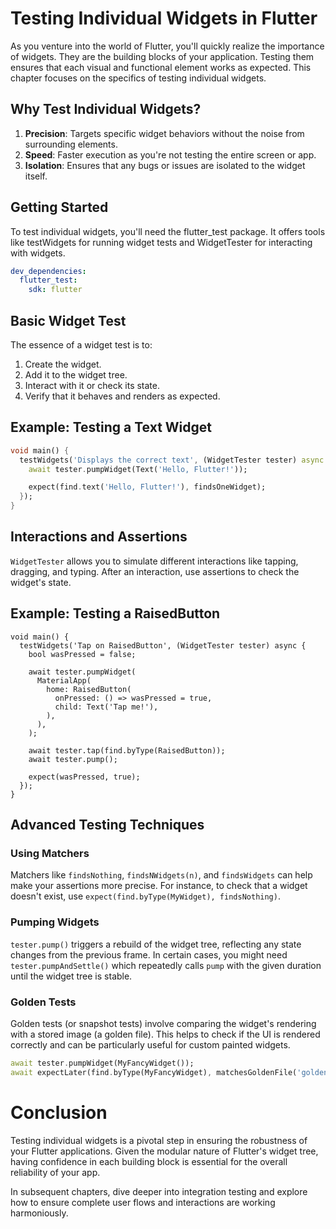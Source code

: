 # Testing Individual Widgets in Flutter
As you venture into the world of Flutter, you'll quickly realize the importance of widgets. They are the building blocks of your application. Testing them ensures that each visual and functional element works as expected. This chapter focuses on the specifics of testing individual widgets.

## Why Test Individual Widgets?
1. **Precision**: Targets specific widget behaviors without the noise from surrounding elements.
2. **Speed**: Faster execution as you're not testing the entire screen or app.
3. **Isolation**: Ensures that any bugs or issues are isolated to the widget itself.

## Getting Started
To test individual widgets, you'll need the flutter_test package. It offers tools like testWidgets for running widget tests and WidgetTester for interacting with widgets.
```yaml
dev_dependencies:
  flutter_test:
    sdk: flutter
```
## Basic Widget Test
The essence of a widget test is to:

1. Create the widget.
2. Add it to the widget tree.
3. Interact with it or check its state.
4. Verify that it behaves and renders as expected.
   
## Example: Testing a Text Widget
```dart
void main() {
  testWidgets('Displays the correct text', (WidgetTester tester) async {
    await tester.pumpWidget(Text('Hello, Flutter!'));

    expect(find.text('Hello, Flutter!'), findsOneWidget);
  });
}
```
## Interactions and Assertions
`WidgetTester` allows you to simulate different interactions like tapping, dragging, and typing. After an interaction, use assertions to check the widget's state.

## Example: Testing a RaisedButton
```
void main() {
  testWidgets('Tap on RaisedButton', (WidgetTester tester) async {
    bool wasPressed = false;

    await tester.pumpWidget(
      MaterialApp(
        home: RaisedButton(
          onPressed: () => wasPressed = true,
          child: Text('Tap me!'),
        ),
      ),
    );

    await tester.tap(find.byType(RaisedButton));
    await tester.pump();

    expect(wasPressed, true);
  });
}
```
## Advanced Testing Techniques
### Using Matchers
Matchers like `findsNothing`, `findsNWidgets(n)`, and `findsWidgets` can help make your assertions more precise. For instance, to check that a widget doesn't exist, use `expect(find.byType(MyWidget), findsNothing)`.

### Pumping Widgets
`tester.pump()` triggers a rebuild of the widget tree, reflecting any state changes from the previous frame. In certain cases, you might need `tester.pumpAndSettle()` which repeatedly calls `pump` with the given duration until the widget tree is stable.

### Golden Tests
Golden tests (or snapshot tests) involve comparing the widget's rendering with a stored image (a golden file). This helps to check if the UI is rendered correctly and can be particularly useful for custom painted widgets.
```dart
await tester.pumpWidget(MyFancyWidget());
await expectLater(find.byType(MyFancyWidget), matchesGoldenFile('golden_file.png'));
```

# Conclusion
Testing individual widgets is a pivotal step in ensuring the robustness of your Flutter applications. Given the modular nature of Flutter's widget tree, having confidence in each building block is essential for the overall reliability of your app.

In subsequent chapters, dive deeper into integration testing and explore how to ensure complete user flows and interactions are working harmoniously.

